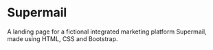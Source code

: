 # Supermail
A landing page for a fictional integrated marketing platform Supermail, made using HTML, CSS and Bootstrap.
